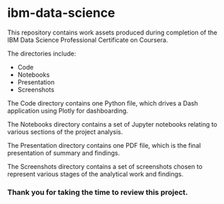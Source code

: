 # ibm-data-science

This repository contains work assets produced during completion of the IBM Data Science Professional Certificate on Coursera.

The directories include:
* Code
* Notebooks
* Presentation
* Screenshots

The Code directory contains one Python file, which drives a Dash application using Plotly for dashboarding.

The Notebooks directory contains a set of Jupyter notebooks relating to various sections of the project analysis.

The Presentation directory contains one PDF file, which is the final presentation of summary and findings.

The Screenshots directory contains a set of screenshots chosen to represent various stages of the analytical work and findings.

### Thank you for taking the time to review this project.
